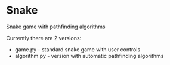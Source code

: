 # Snake
Snake game with pathfinding algorithms

Currently there are 2 versions:
 - game.py - standard snake game with user controls
 - algorithm.py - version with automatic pathfinding algorithms
